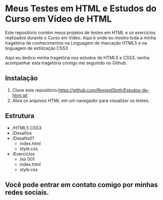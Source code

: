 # Meus Testes em HTML e Estudos do Curso em Vídeo de HTML

Este repositório contém meus projetos de testes em HTML e os exercícios realizados durante o Curso em Vídeo. Aqui é onde eu mostro toda a minha tragetória de conhecimentos na Linguagem de marcação HTML5 e na linguagem de estilização CSS3

Aqui eu dedico minha tragetória nos estudos de HTML5 e CSS3, venha acompanhar esta tragetória comigo me seguindo no Github.

## Instalação
1. Clone este repositório:https://github.com/RosiestSloth/Estudos-de-html.git
2. Abra os arquivos HTML em um navegador para visualizar os testes.

## Estrutura
- /HTML5 CSS3
 - /Desafios
 -  /Desafio01
    - index.html
    - style.css
 - /Exercícios
   - /ex 001
    - index.html
    - style.css

## Você pode entrar em contato comigo por minhas redes sociais. 
